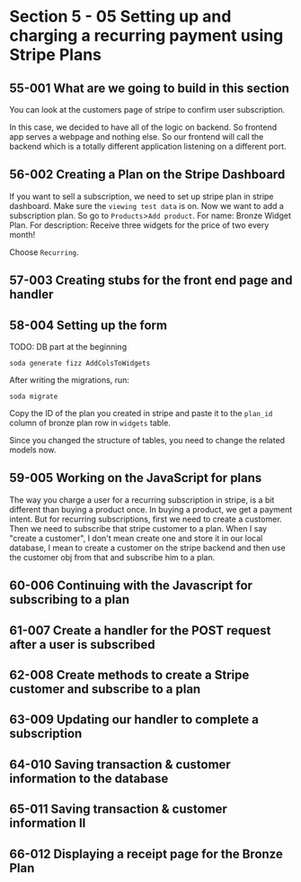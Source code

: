 # Section 5 - 05 Setting up and charging a recurring payment using Stripe Plans

## 55-001 What are we going to build in this section
You can look at the customers page of stripe to confirm user subscription.

In this case, we decided to have all of the logic on backend. So frontend app serves a webpage and nothing else. So our frontend
will call the backend which is a totally different application listening on a different port.

## 56-002 Creating a Plan on the Stripe Dashboard
If you want to sell a subscription, we need to set up stripe plan in stripe dashboard. Make sure the `viewing test data` is on.
Now we want to add a subscription plan. So go to `Products`>`Add product`. For name: Bronze Widget Plan. For description: Receive
three widgets for the price of two every month!

Choose `Recurring`.

## 57-003 Creating stubs for the front end page and handler

## 58-004 Setting up the form
TODO: DB part at the beginning

```shell
soda generate fizz AddColsToWidgets
```
After writing the migrations, run:
```shell
soda migrate
```

Copy the ID of the plan you created in stripe and paste it to the `plan_id` column of bronze plan row in `widgets` table.

Since you changed the structure of tables, you need to change the related models now.

## 59-005 Working on the JavaScript for plans
The way you charge a user for a recurring subscription in stripe, is a bit different than buying a product once. In buying a product,
we get a payment intent. But for recurring subscriptions, first we need to create a customer. Then we need to subscribe that 
stripe customer to a plan. When I say "create a customer", I don't mean create one and store it in our local database, I mean to create
a customer on the stripe backend and then use the customer obj from that and subscribe him to a plan.

## 60-006 Continuing with the Javascript for subscribing to a plan

## 61-007 Create a handler for the POST request after a user is subscribed

## 62-008 Create methods to create a Stripe customer and subscribe to a plan
## 63-009 Updating our handler to complete a subscription
## 64-010 Saving transaction & customer information to the database
## 65-011 Saving transaction & customer information II
## 66-012 Displaying a receipt page for the Bronze Plan